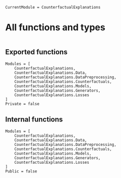 ```@meta
CurrentModule = CounterfactualExplanations 
```

# All functions and types

```@index
```

## Exported functions

```@autodocs
Modules = [
    CounterfactualExplanations, 
    CounterfactualExplanations.Data,
    CounterfactualExplanations.DataPreprocessing,
    CounterfactualExplanations.Counterfactuals, 
    CounterfactualExplanations.Models, 
    CounterfactualExplanations.Generators, 
    CounterfactualExplanations.Losses
]
Private = false
```

## Internal functions

```@autodocs
Modules = [
    CounterfactualExplanations, 
    CounterfactualExplanations.Data,
    CounterfactualExplanations.DataPreprocessing,
    CounterfactualExplanations.Counterfactuals, 
    CounterfactualExplanations.Models, 
    CounterfactualExplanations.Generators, 
    CounterfactualExplanations.Losses
]
Public = false
```